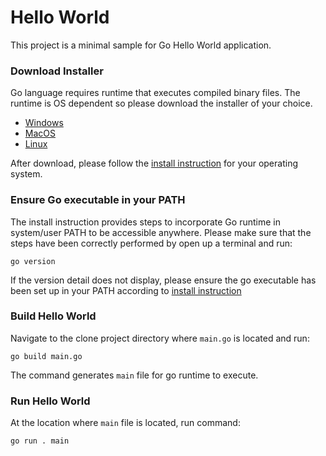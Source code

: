 # Hello World

This project is a minimal sample for Go Hello World application.

### Download Installer

Go language requires runtime that executes compiled binary files. The runtime is OS dependent so please download the installer of your choice.

* [Windows](https://dl.google.com/go/go1.12.5.windows-amd64.msi)
* [MacOS](https://dl.google.com/go/go1.12.5.darwin-amd64.pkg)
* [Linux](https://dl.google.com/go/go1.12.5.linux-amd64.tar.gz)

After download, please follow the [install instruction](https://golang.org/doc/install) for your operating system.

### Ensure Go executable in your PATH

The install instruction provides steps to incorporate Go runtime in system/user PATH to be accessible anywhere.
Please make sure that the steps have been correctly performed by open up a terminal and run:

`go version`

If the version detail does not display, please ensure the go executable has been set up in your PATH according to [install instruction](https://golang.org/doc/install) 

### Build Hello World

Navigate to the clone project directory where `main.go` is located and run:

`go build main.go`

The command generates `main` file for go runtime to execute.

### Run Hello World

At the location where `main` file is located, run command:

`go run . main`



